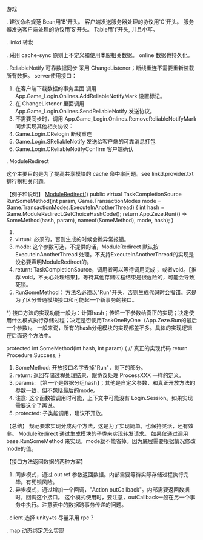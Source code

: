 
游戏

. 建议命名规范
  Bean用'B'开头。
  客户端发送服务器处理的协议用'C'开头。
  服务器发送客户端处理的协议用'S'开头。
  Table用't'开头, 并且小写。

. linkd 转发

. 采用 cache-sync
  原则上不定义和使用本服相关数据。
  online 数据也持久化。

. ReliableNotify 可靠数据同步
  采用 ChangeListener；断线重连不需要重新装载所有数据。
  server使用接口：
  1) 在客户端下载数据的事务里面 调用 App.Game_Login.Onlines.AddReliableNotifyMark 设置标记。
  2) 在 ChangeListener 里面调用 App.Game_Login.Onlines.SendReliableNotify 发送协议。
  3) 不需要同步时，调用 App.Game_Login.Onlines.RemoveReliableNotifyMark
  同步实现其他相关协议：
  1) Game.Login.CRelogin 断线重连
  2) Game.Login.SReliableNotify 发送给客户端的可靠消息打包
  3) Game.Login.CReliableNotifyConfirm 客户端确认

. ModuleRedirect

  这个主要目的是为了提高共享模块的 cache 命中率问题。see linkd.provider.txt 排行榜相关问题。

  【例子和说明】
  [ModuleRedirect()]
  public virtual TaskCompletionSource<int> RunSomeMethod(int param, Game.TransactionModes mode = Game.TransactionModes.ExecuteInAnotherThread)
  {
    int hash = Game.ModuleRedirect.GetChoiceHashCode();
    return App.Zeze.Run(() => SomeMethod(hash, param), nameof(SomeMethod), mode, hash);
  }
  1) [ModuleRedirect()]: 注解声明，表明需要转发支持，去掉就不会被转发。
  2) virtual:            必须的，否则生成的时候会抛异常报错。
  3) mode:               这个参数可选，不提供的话，ModuleRedirect 默认按 ExecuteInAnotherThread 处理。不支持ExecuteInAnotherThread的实现是没必要声明ModuleRedirect的。
  4) return:             TaskCompletionSource<int>，调用者可以等待调用完成； 或者void。【推荐 void，不关心处理结果】。等待其他存储过程结束是很危险的，可能会导致死锁。
  5) RunSomeMethod：     方法名必须以"Run"开头，否则生成代码时会报错。这是为了区分普通模块接口和可能起一个新事务的接口。

  *) 接口方法的实现功能一般为：计算hash；传递一下参数给真正的实现；决定使用什么模式执行存储过程；决定是否使用TaskOneByOne（App.Zeze.Run的最后一个参数）。
     一般来说，所有的hash分组模块的实现都差不多。具体的实现逻辑在后面这个方法中。

  protected int SomeMethod(int hash, int param)
  {
    // 真正的实现代码
    return Procedure.Success;
  }
  1) SomeMethod: 开放接口名字去掉"Run"，剩下的部分。
  2) return:     返回存储过程处理结果，跟协议处理 ProcessXXX 一样的定义。
  3) params:    【第一个是数据分组hash】；其他是自定义参数，和真正开放方法的参数一致，但不包括最后的mode。
  4) 注意:       这个函数被调用时可能，上下文中可能没有 Login.Session。如果实现需要这个了再说。
  5) protected:  子类能调用，建议不开放。

  【总结】
   规范要求实现分成两个方法，这是为了实现简单，也保持灵活，还有效率。
   ModuleRedirect 通过生成模块的子类来实现转发请求。
   如果仅通过调用 base.RunSomeMethod 来实现，mode就不能省掉。因为底层需要根据情况修改mode的值。

   【接口方法返回数据的两种方案】
   1) 同步模式，通过 out ref 参数返回数据。内部需要等待实际存储过程执行完毕。有死锁风险。
   2) 异步模式，通过增加一个回调，"Action<int> outCallback"。内部需要返回数据时，回调这个接口。
      这个模式使用时，要注意，outCallback一般在另一个事务中执行。注意表中的数据跨事务传递的问题。

. client 选择 unity+ts
  尽量采用 rpc？

. map 动态绑定怎么实现
